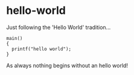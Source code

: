 hello-world
===========

Just following the 'Hello World' tradition...

```
main()
{
  printf("hello world");
}
```

As always nothing begins without an hello world!
